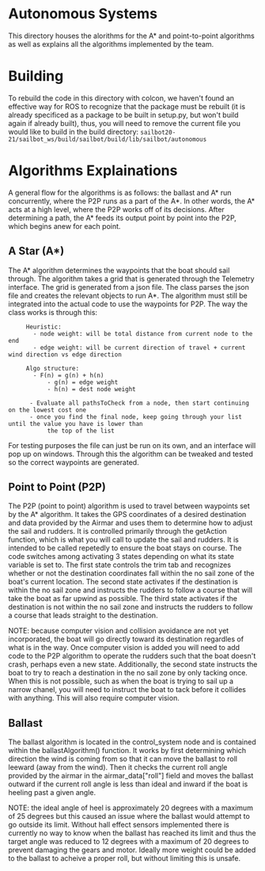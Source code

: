 
# Autonomous Systems
This directory houses the alorithms for the A* and point-to-point algorithms as well as explains all the algorithms implemented by the team.

# Building

To rebuild the code in this directory with colcon, we haven't found an effective way for ROS to recognize that the package must be rebuilt (it is already specificed as a package to be built in setup.py, but won't build again if already built), thus, you will need to remove the current file you would like to build in the build directory:
`sailbot20-21/sailbot_ws/build/sailbot/build/lib/sailbot/autonomous`

# Algorithms Explainations

A general flow for the algorithms is as follows: the ballast and A* run concurrently, where the P2P runs as a part of the A*. In other words, the A* acts at a high level, where the P2P works off of its decisions. After determining a path, the A* feeds its output point by point into the P2P, which begins anew for each point.

## A Star (A*)
The A* algorithm determines the waypoints that the boat should sail through. The algorithm takes a grid that is generated through the Telemetry interface. The grid is generated from a json file. The class parses the json file and creates the relevant objects to run A*. The algorithm must still be integrated into the actual code to use the waypoints for P2P. The way the class works is through this:

         Heuristic:
           - node weight: will be total distance from current node to the end
           - edge weight: will be current direction of travel + current wind direction vs edge direction
        
         Algo structure:
           - F(n) = g(n) + h(n)
               - g(n) = edge weight
               - h(n) = dest node weight
        
          - Evaluate all pathsToCheck from a node, then start continuing on the lowest cost one
          - once you find the final node, keep going through your list until the value you have is lower than
               the top of the list

For testing purposes the file can just be run on its own, and an interface will pop up on windows. Through this the algorithm can be tweaked and tested so the correct waypoints are generated.

## Point to Point (P2P)
The P2P (point to point) algorithm is used to travel between waypoints set by the A* algorithm. It takes the GPS coordinates of a desired destination and data provided by the Airmar and uses them to determine how to adjust the sail and rudders. It is controlled primarily through the getAction function, which is what you will call to update the sail and rudders. It is intended to be called repetedly to ensure the boat stays on course. The code switches among activating 3 states depending on what its state variable is set to. The first state controls the trim tab and recognizes whether or not the destination coordinates fall within the no sail zone of the boat's current location. The second state activates if the destination is within the no sail zone and instructs the rudders to follow a course that will take the boat as far upwind as possible. The third state activates if the destination is not within the no sail zone and instructs the rudders to follow a course that leads straight to the destination.

NOTE: because computer vision and collision avoidance are not yet incorporated, the boat will go directly toward its destination regardles of what is in the way. Once computer vision is added you will need to add code to the P2P algorithm to operate the rudders such that the boat doesn't crash, perhaps even a new state. Additionally, the second state instructs the boat to try to reach a destination in the no sail zone by only tacking once. When this is not possible, such as when the boat is trying to sail up a narrow chanel, you will need to instruct the boat to tack before it collides with anything. This will also require computer vision.

## Ballast
The ballast algorithm is located in the control_system node and is contained within the ballastAlgorithm() function. It works by first determining which direction the wind is coming from so that it can move the ballast to roll leeward (away from the wind). Then it checks the current roll angle provided by the airmar in the airmar_data["roll"] field and moves the ballast outward if the current roll angle is less than ideal and inward if the boat is heeling past a given angle. 

NOTE: the ideal angle of heel is approximately 20 degrees with a maximum of 25 degrees but this caused an issue where the ballast would attempt to go outside its limit. Without hall effect sensors implemented there is currently no way to know when the ballast has reached its limit and thus the target angle was reduced to 12 degrees with a maximum of 20 degrees to prevent damaging the gears and motor. Ideally more weight could be added to the ballast to acheive a proper roll, but without limiting this is unsafe.
